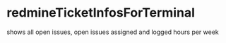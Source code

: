 # redmineTicketInfosForTerminal
shows all open issues, open issues assigned and logged hours per week
